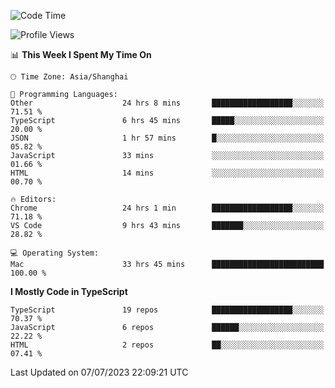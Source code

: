 <!--START_SECTION:waka-->
![Code Time](http://img.shields.io/badge/Code%20Time-4%2C764%20hrs%2010%20mins-blue)

![Profile Views](http://img.shields.io/badge/Profile%20Views-0-blue)

📊 **This Week I Spent My Time On** 

```text
🕑︎ Time Zone: Asia/Shanghai

💬 Programming Languages: 
Other                    24 hrs 8 mins       ██████████████████░░░░░░░   71.51 % 
TypeScript               6 hrs 45 mins       █████░░░░░░░░░░░░░░░░░░░░   20.00 % 
JSON                     1 hr 57 mins        █░░░░░░░░░░░░░░░░░░░░░░░░   05.82 % 
JavaScript               33 mins             ░░░░░░░░░░░░░░░░░░░░░░░░░   01.66 % 
HTML                     14 mins             ░░░░░░░░░░░░░░░░░░░░░░░░░   00.70 % 

🔥 Editors: 
Chrome                   24 hrs 1 min        ██████████████████░░░░░░░   71.18 % 
VS Code                  9 hrs 43 mins       ███████░░░░░░░░░░░░░░░░░░   28.82 % 

💻 Operating System: 
Mac                      33 hrs 45 mins      █████████████████████████   100.00 % 
```

**I Mostly Code in TypeScript** 

```text
TypeScript               19 repos            ██████████████████░░░░░░░   70.37 % 
JavaScript               6 repos             ██████░░░░░░░░░░░░░░░░░░░   22.22 % 
HTML                     2 repos             ██░░░░░░░░░░░░░░░░░░░░░░░   07.41 % 
```




 Last Updated on 07/07/2023 22:09:21 UTC
<!--END_SECTION:waka-->
